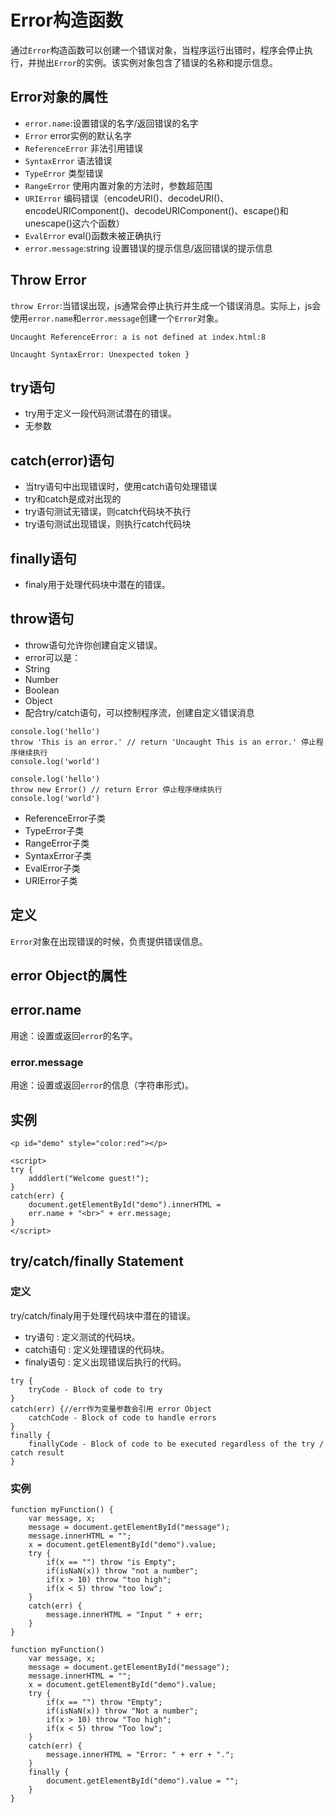 # Error构造函数
通过`Error`构造函数可以创建一个错误对象，当程序运行出错时，程序会停止执行，并抛出`Error`的实例。该实例对象包含了错误的名称和提示信息。

## Error对象的属性
- `error.name`:设置错误的名字/返回错误的名字
 - `Error` error实例的默认名字
 - `ReferenceError` 非法引用错误
 - `SyntaxError` 语法错误
 - `TypeError` 类型错误
 - `RangeError` 使用内置对象的方法时，参数超范围
 - `URIError` 编码错误（encodeURI()、decodeURI()、encodeURIComponent()、decodeURIComponent()、escape()和unescape()这六个函数）
 - `EvalError` eval()函数未被正确执行
- `error.message`:string 设置错误的提示信息/返回错误的提示信息

## Throw Error
`throw Error`:当错误出现，js通常会停止执行并生成一个错误消息。实际上，js会使用`error.name`和`error.message`创建一个`Error`对象。
```
Uncaught ReferenceError: a is not defined at index.html:8
```
```
Uncaught SyntaxError: Unexpected token }
```

## try语句
- try用于定义一段代码测试潜在的错误。
- 无参数

## catch(error)语句
- 当try语句中出现错误时，使用catch语句处理错误
- try和catch是成对出现的
- try语句测试无错误，则catch代码块不执行
- try语句测试出现错误，则执行catch代码块


## finally语句
- finaly用于处理代码块中潜在的错误。

## throw语句
- throw语句允许你创建自定义错误。
- error可以是：
 - String
 - Number
 - Boolean
 - Object
- 配合try/catch语句，可以控制程序流，创建自定义错误消息
```
console.log('hello')
throw 'This is an error.' // return 'Uncaught This is an error.' 停止程序继续执行
console.log('world')
```
```
console.log('hello')
throw new Error() // return Error 停止程序继续执行
console.log('world')
```

- ReferenceError子类
- TypeError子类
- RangeError子类
- SyntaxError子类
- EvalError子类
- URIError子类

## 定义
`Error`对象在出现错误的时候，负责提供错误信息。

## error Object的属性
## error.name
用途：设置或返回`error`的名字。
### error.message
用途：设置或返回`error`的信息（字符串形式)。

## 实例
```
<p id="demo" style="color:red"></p>

<script>
try {
    adddlert("Welcome guest!");
}
catch(err) {
    document.getElementById("demo").innerHTML =
    err.name + "<br>" + err.message;
}
</script>
```




## try/catch/finally Statement
### 定义
try/catch/finaly用于处理代码块中潜在的错误。
- try语句 : 定义测试的代码块。
- catch语句 : 定义处理错误的代码块。
- finaly语句 : 定义出现错误后执行的代码。
```
try {
    tryCode - Block of code to try
}
catch(err) {//err作为变量参数会引用 error Object
    catchCode - Block of code to handle errors
}
finally {
    finallyCode - Block of code to be executed regardless of the try / catch result
}
```

### 实例

```
function myFunction() {
    var message, x;
    message = document.getElementById("message");
    message.innerHTML = "";
    x = document.getElementById("demo").value;
    try {
        if(x == "") throw "is Empty";
        if(isNaN(x)) throw "not a number";
        if(x > 10) throw "too high";
        if(x < 5) throw "too low";
    }
    catch(err) {
        message.innerHTML = "Input " + err;
    }
}
```

```
function myFunction()
    var message, x;
    message = document.getElementById("message");
    message.innerHTML = "";
    x = document.getElementById("demo").value;
    try {
        if(x == "") throw "Empty";
        if(isNaN(x)) throw "Not a number";
        if(x > 10) throw "Too high";
        if(x < 5) throw "Too low";
    }
    catch(err) {
        message.innerHTML = "Error: " + err + ".";
    }
    finally {
        document.getElementById("demo").value = "";
    }
}
```
